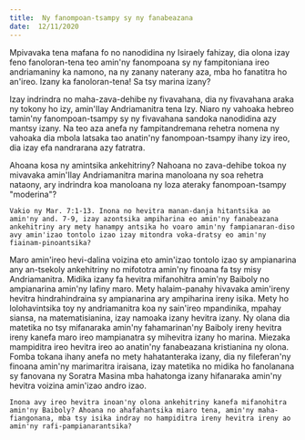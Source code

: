 ```yaml
---
title:  Ny fanompoan-tsampy sy ny fanabeazana
date:  12/11/2020
---
```


Mpivavaka tena mafana fo no nanodidina ny Isiraely fahizay, dia olona izay feno fanoloran-tena teo amin'ny fanompoana sy ny fampitoniana ireo andriamaniny ka namono, na ny zanany naterany aza, mba ho fanatitra ho an'ireo. Izany ka fanoloran-tena! Sa tsy marina izany?

Izay indrindra no maha-zava-dehibe ny fivavahana, dia ny fivavahana araka ny tokony ho izy, amin'Ilay Andriamanitra tena Izy. Niaro ny vahoaka hebreo tamin'ny fanompoan-tsampy sy ny fivavahana sandoka nanodidina azy mantsy izany. Na teo aza anefa ny fampitandremana rehetra nomena ny vahoaka dia mbola latsaka tao anatin'ny fanompoan-tsampy ihany izy ireo, dia izay efa nandrarana azy fatratra.

Ahoana kosa ny amintsika ankehitriny? Nahoana no zava-dehibe tokoa ny mivavaka amin'Ilay Andriamanitra marina manoloana ny soa rehetra nataony, ary indrindra koa manoloana ny loza ateraky fanompoan-tsampy "moderina"?

`Vakio ny Mar. 7:1-13. Inona no hevitra manan-danja hitantsika ao amin'ny and. 7-9, izay azontsika ampiharina eo amin'ny fanabeazana ankehitriny ary mety hanampy antsika ho voaro amin'ny fampianaran-diso avy amin'izao tontolo izao izay mitondra voka-dratsy eo amin'ny fiainam-pinoantsika?`

Maro amin'ireo hevi-dalina voizina eto amin'izao tontolo izao sy ampianarina any an-tsekoly ankehitriny no mifototra amin'ny finoana fa tsy misy Andriamanitra. Midika izany fa hevitra mifanohitra amin'ny Baiboly no ampianarina amin'ny lafiny maro. Mety halaim-panahy hivavaka amin'ireny hevitra hindrahindraina sy ampianarina ary ampiharina ireny isika. Mety ho lolohavintsika toy ny andriamanitra koa ny sain'ireo mpandinika, mpahay siansa, na matematisianina, izay namoaka izany hevitra izany. Ny olana dia matetika no tsy mifanaraka amin'ny fahamarinan'ny Baiboly ireny hevitra ireny kanefa maro ireo mampianatra sy mihevitra izany ho marina. Miezaka mampiditra ireo hevitra ireo ao anatin'ny fanabeazana kristianina ny olona. Fomba tokana ihany anefa no mety hahatanteraka izany, dia ny fileferan'ny finoana amin'ny marimaritra iraisana, izay matetika no midika ho fanolanana sy fanovana ny Soratra Masina mba hahatonga izany hifanaraka amin'ny hevitra voizina amin'izao andro izao.

`Inona avy ireo hevitra inoan'ny olona ankehitriny kanefa mifanohitra amin'ny Baiboly? Ahoana no ahafahantsika miaro tena, amin'ny maha-fiangonana, mba tsy isika indray no hampiditra ireny hevitra ireny ao amin'ny rafi-pampianarantsika?`